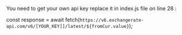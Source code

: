 You need to get your own api key replace it in index.js file on line 28 :

const response = await fetch(`https://v6.exchangerate-api.com/v6/[YOUR_KEY]]/latest/${fromCur.value}`);